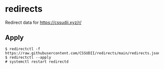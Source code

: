 # redirects
Redirect data for https://cssudii.xyz/r/

## Apply
```shell
$ redirectctl -f https://raw.githubusercontent.com/CSSUDII/redirects/main/redirects.json
$ redirectctl --apply
# systemctl restart redirectd
```
